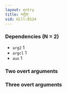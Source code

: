 ```yaml
---
layout: entry
title: མཁྱེན་
vid: Hill:0124
---
```

### Dependencies (N = 2)
* `arg2` 1
* `argcl` 1
* `aux` 1


### Two overt arguments


### Three overt arguments
